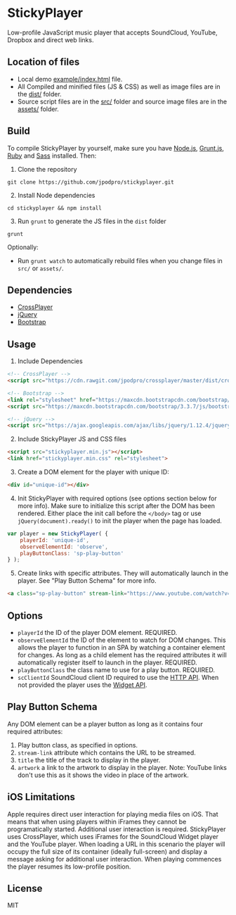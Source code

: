 # StickyPlayer

Low-profile JavaScript music player that accepts SoundCloud, YouTube, Dropbox and direct web links.

## Location of files

- Local demo [example/index.html](https://github.com/jpodpro/stickyplayer/tree/master/example/index.html) file.
- All Compiled and minified files (JS & CSS) as well as image files are in the [dist/](https://github.com/jpodpro/stickyplayer/tree/master/dist) folder.
- Source script files are in the [src/](https://github.com/jpodpro/stickyplayer/tree/master/src) folder and source image files are in the [assets/](https://github.com/jpodpro/stickyplayer/tree/master/assets) folder.

## Build

To compile StickyPlayer by yourself, make sure you have [Node.js](http://nodejs.org/), [Grunt.js](https://github.com/cowboy/grunt), [Ruby](https://www.ruby-lang.org) and [Sass](http://sass-lang.com) installed. Then:

1) Clone the repository

`git clone https://github.com/jpodpro/stickyplayer.git`

2) Install Node dependencies

`cd stickyplayer && npm install`

3) Run `grunt` to generate the JS files in the `dist` folder

`grunt`

Optionally:

- Run `grunt watch` to automatically rebuild files when you change files in `src/` or `assets/`.

## Dependencies

- [CrossPlayer](https://github.com/jpodpro/crossplayer)
- [jQuery](http://jquery.com)
- [Bootstrap](http://getbootstrap.com)

## Usage

1) Include Dependencies

```html
<!-- CrossPlayer -->
<script src="https://cdn.rawgit.com/jpodpro/crossplayer/master/dist/crossplayer.js"></script>

<!-- Bootstrap -->
<link rel="stylesheet" href="https://maxcdn.bootstrapcdn.com/bootstrap/3.3.7/css/bootstrap.min.css" integrity="sha384-BVYiiSIFeK1dGmJRAkycuHAHRg32OmUcww7on3RYdg4Va+PmSTsz/K68vbdEjh4u" crossorigin="anonymous">
<script src="https://maxcdn.bootstrapcdn.com/bootstrap/3.3.7/js/bootstrap.min.js" integrity="sha384-Tc5IQib027qvyjSMfHjOMaLkfuWVxZxUPnCJA7l2mCWNIpG9mGCD8wGNIcPD7Txa" crossorigin="anonymous"></script>

<!-- jQuery -->
<script src="https://ajax.googleapis.com/ajax/libs/jquery/1.12.4/jquery.min.js"></script>
```

2) Include StickyPlayer JS and CSS files

```html
<script src="stickyplayer.min.js"></script>
<link href="stickyplayer.min.css" rel="stylesheet">
```

3) Create a DOM element for the player with unique ID:

```html
<div id="unique-id"></div>
```

4) Init StickyPlayer with required options (see options section below for more info). Make sure to initialize this script after the DOM has been rendered. Either place the init call before the `</body>` tag or use `jQuery(document).ready()` to init the player when the page has loaded.

```javascript
var player = new StickyPlayer( {
    playerId: 'unique-id',
    observeElementId: 'observe',
    playButtonClass: 'sp-play-button'
} );
```

5) Create links with specific attributes. They will automatically launch in the player. See "Play Button Schema" for more info.

```html
<a class="sp-play-button" stream-link="https://www.youtube.com/watch?v=23idtAQna00" title="JPOD - BlissCoast vol6: Cape & Kalimba" artwork="http://jpodtbc.com/wp-content/uploads/2016/09/JPOD-BlissCoast-6-Cape-Kalimba2-300x300.jpg">Play</a>
```

## Options

- `playerId` the ID of the player DOM element. REQUIRED.
- `observeElementId` the ID of the element to watch for DOM changes. This allows the player to function in an SPA by watching a container element for changes. As long as a child element has the required attributes it will automatically register itself to launch in the player. REQUIRED.
- `playButtonClass` the class name to use for a play button. REQUIRED.
- `scClientId` SoundCloud client ID required to use the [HTTP API](https://developers.soundcloud.com/docs/api/sdks). When not provided the player uses the [Widget API](https://developers.soundcloud.com/docs/api/html5-widget).

## Play Button Schema

Any DOM element can be a player button as long as it contains four required attributes:

1) Play button class, as specified in options.
2) `stream-link` attribute which contains the URL to be streamed.
3) `title` the title of the track to display in the player.
4) `artwork` a link to the artwork to display in the player. Note: YouTube links don't use this as it shows the video in place of the artwork.

## iOS Limitations

Apple requires direct user interaction for playing media files on iOS. That means that when using players within iFrames they cannot be programatically started. Additional user interaction is required. StickyPlayer uses CrossPlayer, which uses iFrames for the SoundCloud Widget player and the YouTube player. When loading a URL in this scenario the player will occupy the full size of its container (ideally full-screen) and display a message asking for additional user interaction. When playing commences the player resumes its low-profile position.

## License

MIT